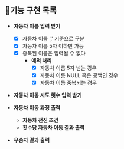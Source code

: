 ## 🎯기능 구현 목록

- **자동차 이름 입력 받기**
    - [X] 자동차 이름 ',' 기준으로 구분
    - [X] 자동차 이름 5자 이하만 가능
    - [X] 중복된 이름은 입력될 수 없다
        - **예외 처리**
            - [X] 자동차 이름 5자 넘는 경우
            - [X] 자동차 이름 NULL 혹은 공백인 경우
            - [X] 자동차 이름 중복되는 경우

- **자동차 이동 시도 횟수 입력 받기**
- **자동차 이동 과정 출력**
    - **자동차 전진 조건**
    - **횟수당 자동차 이동 결과 출력**

- **우승자 결과 출력**
